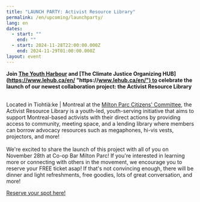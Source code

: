 ```yaml
---
title: "LAUNCH PARTY: Activist Resource Library"
permalink: /en/upcoming/launchparty/
lang: en
dates:
  - start: ""
    end: ""
  - start: 2024-11-28T22:00:00.000Z
    end: 2024-11-29T01:00:00.000Z
layout: event
---
```

<!--StartFragment-->

**Join [The Youth Harbour](https://www.theyouthharbour.org/ "https\://www.theyouthharbour.org/") and [The Climate Justice Organizing HUB](https://www.lehub.ca/en/ "https\://www.lehub.ca/en/") to celebrate the launch of our newest collaboration project: the Activist Resource Library** 

\
Located in Tiohtià:ke | Montreal at the [Milton Parc Citizens' Committee](https://ccmp-mpcc.com/en/home/ "https\://ccmp-mpcc.com/en/home/"), the Activist Resource Library is a youth-led, youth-serving initiative that aims to support Montreal-based activists with their direct actions by providing access to community, meeting space, and a lending library where members can borrow advocacy resources such as megaphones, hi-vis vests, projectors, and more!\
\
We're excited to share the launch of this project with all of you on November 28th at Co-op Bar Milton Parc! If you're interested in learning more or connecting with others in the movement, we encourage you to reserve your FREE ticket asap! If that's not convincing enough, there will be dinner and light refreshments, free goodies, lots of great conversation, and more!

[R﻿eserve your spot here!](https://www.eventbrite.com/e/activist-resource-library-launch-party-tickets-1066267076529?aff=oddtdtcreator)

<!--EndFragment-->